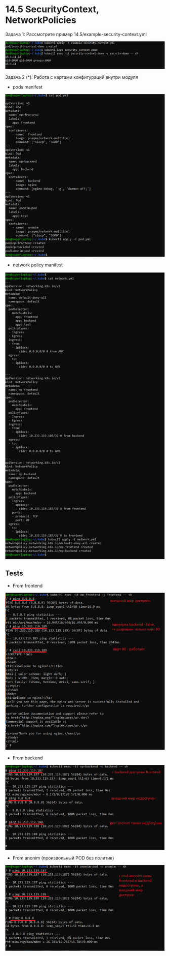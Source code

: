 # 14.5 SecurityContext, NetworkPolicies

Задача 1: Рассмотрите пример 14.5/example-security-context.yml

![commands](images/14.5_1_1.PNG)

Задача 2 (*): Работа с картами конфигураций внутри модуля

- pods manifest

![commands](images/14.5_2_1.PNG)

- network policy manifest

![commands](images/14.5_2_2.PNG)

## Tests
- From frontend

![commands](images/14.5_2_3.PNG)

- From backend

![commands](images/14.5_2_4.PNG)

- From anonim (произвольный POD без политик)

![commands](images/14.5_2_5.PNG)




